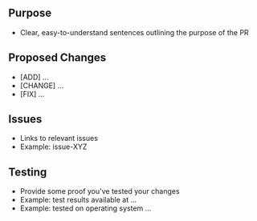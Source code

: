 ## Purpose

- Clear, easy-to-understand sentences outlining the purpose of the PR

## Proposed Changes

- [ADD] ...
- [CHANGE] ...
- [FIX] ...

## Issues

- Links to relevant issues
- Example: issue-XYZ

## Testing

- Provide some proof you've tested your changes
- Example: test results available at ...
- Example: tested on operating system ...
